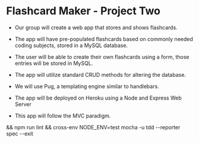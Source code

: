 # Flashcard Maker - Project Two

* Our group will create a web app that stores and shows flashcards. 

* The app will have pre-populated flashcards based on commonly needed coding subjects, stored in a MySQL database.

* The user will be able to create their own flashcards using a form, those entries will be stored in MySQL. 

* The app will utilize standard CRUD methods for altering the database. 

* We will use Pug, a templating engine similar to handlebars. 

* The app will be deployed on Heroku using a Node and Express Web Server

* This app will follow the MVC paradigm.

&& npm run lint && cross-env NODE_ENV=test mocha -u tdd --reporter spec --exit